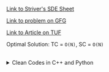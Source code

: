[Link to Striver's SDE Sheet](https://takeuforward.org/interviews/strivers-sde-sheet-top-coding-interview-problems/)

[Link to problem on GFG](https://practice.geeksforgeeks.org/problems/left-view-of-binary-tree/1)

[Link to Article on TUF](https://takeuforward.org/data-structure/right-left-view-of-binary-tree/)

Optimal Solution: TC = `O(N)`, SC = `O(N)`

<br>

<details><summary>Clean Codes in C++ and Python</summary>

<details><summary><strong>C++</strong></summary>

Total Time Taken: `0.21`<br>

![](https://github.com/archishmanghos/code-images/blob/master/GFG/left-view.png)

</details>

<br>

<details><summary><strong>Python</strong></summary>

Total Time Taken: `0.73`<br>

![](https://github.com/archishmanghos/code-images/blob/master/GFG/left-view-py.png)

</details>

</details>